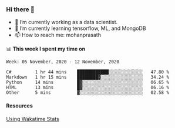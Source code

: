 ### Hi there 👋

- 🔭 I’m currently working as a data scientist.
- 🌱 I’m currently learning tensorflow, ML, and MongoDB
- 📫 How to reach me: mohanprasath

📊 **This week I spent my time on**
<!--START_SECTION:waka-->
```text
Week: 05 November, 2020 - 12 November, 2020

C#         1 hr 44 mins    ████████████░░░░░░░░░░░░░   47.80 % 
Markdown   1 hr 15 mins    ████████▓░░░░░░░░░░░░░░░░   34.24 % 
Python     14 mins         █▓░░░░░░░░░░░░░░░░░░░░░░░   06.65 % 
HTML       13 mins         █▓░░░░░░░░░░░░░░░░░░░░░░░   06.16 % 
Other      5 mins          ▓░░░░░░░░░░░░░░░░░░░░░░░░   02.58 % 
```
<!--END_SECTION:waka-->

#### Resources
[Using Wakatime Stats](https://github.com/marketplace/actions/waka-readme)
